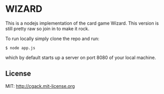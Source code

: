 WIZARD
======

This is a nodejs implementation of the card game Wizard. This version is still pretty raw so join in to make it rock. 

To run locally simply clone the repo and run:

`$ node app.js`

which by default starts up a server on port 8080 of your local machine.

License
-------

MIT: http://cgack.mit-license.org

